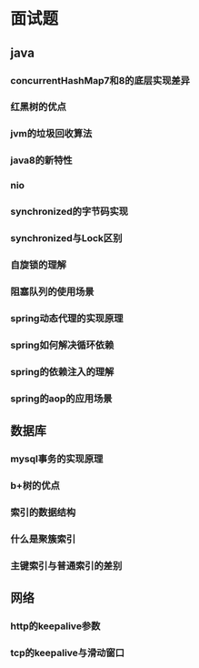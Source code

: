 # 面试题

## java

### concurrentHashMap7和8的底层实现差异

### 红黑树的优点

### jvm的垃圾回收算法

### java8的新特性

### nio

### synchronized的字节码实现

### synchronized与Lock区别

### 自旋锁的理解

### 阻塞队列的使用场景

### spring动态代理的实现原理

### spring如何解决循环依赖

### spring的依赖注入的理解

### spring的aop的应用场景

## 数据库

### mysql事务的实现原理

### b+树的优点

### 索引的数据结构  

### 什么是聚簇索引  

### 主键索引与普通索引的差别

## 网络

### http的keepalive参数

### tcp的keepalive与滑动窗口